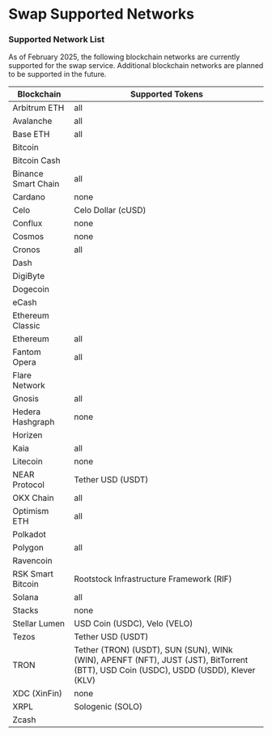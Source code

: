 # Swap Supported Networks

### Supported Network List

As of February 2025, the following blockchain networks are currently supported for the swap service. Additional blockchain networks are planned to be supported in the future.

| Blockchain          | Supported Tokens                                                                                                                    |
| ------------------- | ----------------------------------------------------------------------------------------------------------------------------------- |
| Arbitrum ETH        | all                                                                                                                                 |
| Avalanche           | all                                                                                                                                 |
| Base ETH            | all                                                                                                                                 |
| Bitcoin             |                                                                                                                                     |
| Bitcoin Cash        |                                                                                                                                     |
| Binance Smart Chain | all                                                                                                                                 |
| Cardano             | none                                                                                                                                |
| Celo                | Celo Dollar (cUSD)                                                                                                                  |
| Conflux             | none                                                                                                                                |
| Cosmos              | none                                                                                                                                |
| Cronos              | all                                                                                                                                 |
| Dash                |                                                                                                                                     |
| DigiByte            |                                                                                                                                     |
| Dogecoin            |                                                                                                                                     |
| eCash               |                                                                                                                                     |
| Ethereum Classic    |                                                                                                                                     |
| Ethereum            | all                                                                                                                                 |
| Fantom Opera        | all                                                                                                                                 |
| Flare Network       |                                                                                                                                     |
| Gnosis              | all                                                                                                                                 |
| Hedera Hashgraph    | none                                                                                                                                |
| Horizen             |                                                                                                                                     |
| Kaia                | all                                                                                                                                 |
| Litecoin            | none                                                                                                                                |
| NEAR Protocol       | Tether USD (USDT)                                                                                                                   |
| OKX Chain           | all                                                                                                                                 |
| Optimism ETH        | all                                                                                                                                 |
| Polkadot            |                                                                                                                                     |
| Polygon             | all                                                                                                                                 |
| Ravencoin           |                                                                                                                                     |
| RSK Smart Bitcoin   | Rootstock Infrastructure Framework (RIF)                                                                                            |
| Solana              | all                                                                                                                                 |
| Stacks              | none                                                                                                                                |
| Stellar Lumen       | USD Coin (USDC), Velo (VELO)                                                                                                        |
| Tezos               | Tether USD (USDT)                                                                                                                   |
| TRON                | Tether (TRON) (USDT), SUN (SUN), WINk (WIN), APENFT (NFT), JUST (JST), BitTorrent (BTT), USD Coin (USDC), USDD (USDD), Klever (KLV) |
| XDC (XinFin)        | none                                                                                                                                |
| XRPL                | Sologenic (SOLO)                                                                                                                    |
| Zcash               |                                                                                                                                     |
